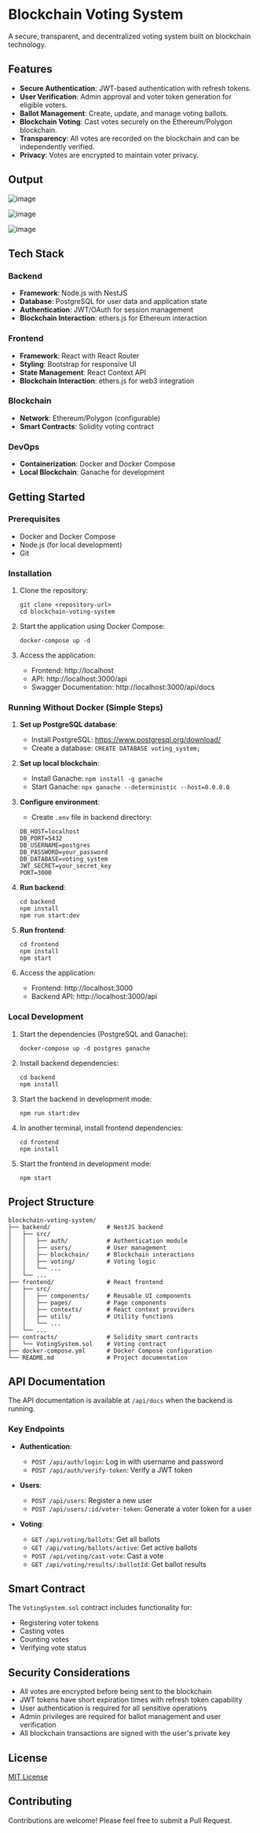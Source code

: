 # Blockchain Voting System

A secure, transparent, and decentralized voting system built on blockchain technology.

## Features

- **Secure Authentication**: JWT-based authentication with refresh tokens.
- **User Verification**: Admin approval and voter token generation for eligible voters.
- **Ballot Management**: Create, update, and manage voting ballots.
- **Blockchain Voting**: Cast votes securely on the Ethereum/Polygon blockchain.
- **Transparency**: All votes are recorded on the blockchain and can be independently verified.
- **Privacy**: Votes are encrypted to maintain voter privacy.

## Output

![image](https://github.com/user-attachments/assets/952268a8-d782-4715-a3be-1dd2cc843e82)


![image](https://github.com/user-attachments/assets/925df8ec-be4c-4c8e-95a0-64e15b482a59)

![image](https://github.com/user-attachments/assets/49aa10ed-85f5-4fc8-980e-5fec7bf0fc9f)



## Tech Stack

### Backend
- **Framework**: Node.js with NestJS
- **Database**: PostgreSQL for user data and application state
- **Authentication**: JWT/OAuth for session management
- **Blockchain Interaction**: ethers.js for Ethereum interaction

### Frontend
- **Framework**: React with React Router
- **Styling**: Bootstrap for responsive UI
- **State Management**: React Context API
- **Blockchain Interaction**: ethers.js for web3 integration

### Blockchain
- **Network**: Ethereum/Polygon (configurable)
- **Smart Contracts**: Solidity voting contract

### DevOps
- **Containerization**: Docker and Docker Compose
- **Local Blockchain**: Ganache for development

## Getting Started

### Prerequisites
- Docker and Docker Compose
- Node.js (for local development)
- Git

### Installation

1. Clone the repository:
   ```
   git clone <repository-url>
   cd blockchain-voting-system
   ```

2. Start the application using Docker Compose:
   ```
   docker-compose up -d
   ```

3. Access the application:
   - Frontend: http://localhost
   - API: http://localhost:3000/api
   - Swagger Documentation: http://localhost:3000/api/docs

### Running Without Docker (Simple Steps)

1. **Set up PostgreSQL database**:
   - Install PostgreSQL: https://www.postgresql.org/download/
   - Create a database: `CREATE DATABASE voting_system;`

2. **Set up local blockchain**:
   - Install Ganache: `npm install -g ganache`
   - Start Ganache: `npx ganache --deterministic --host=0.0.0.0`

3. **Configure environment**:
   - Create `.env` file in backend directory:
   ```
   DB_HOST=localhost
   DB_PORT=5432
   DB_USERNAME=postgres
   DB_PASSWORD=your_password
   DB_DATABASE=voting_system
   JWT_SECRET=your_secret_key
   PORT=3000
   ```

4. **Run backend**:
   ```
   cd backend
   npm install
   npm run start:dev
   ```

5. **Run frontend**:
   ```
   cd frontend
   npm install
   npm start
   ```

6. Access the application:
   - Frontend: http://localhost:3000
   - Backend API: http://localhost:3000/api

### Local Development

1. Start the dependencies (PostgreSQL and Ganache):
   ```
   docker-compose up -d postgres ganache
   ```

2. Install backend dependencies:
   ```
   cd backend
   npm install
   ```

3. Start the backend in development mode:
   ```
   npm run start:dev
   ```

4. In another terminal, install frontend dependencies:
   ```
   cd frontend
   npm install
   ```

5. Start the frontend in development mode:
   ```
   npm start
   ```

## Project Structure

```
blockchain-voting-system/
├── backend/                # NestJS backend
│   ├── src/
│   │   ├── auth/           # Authentication module
│   │   ├── users/          # User management
│   │   ├── blockchain/     # Blockchain interactions
│   │   ├── voting/         # Voting logic
│   │   └── ...
│   └── ...
├── frontend/               # React frontend
│   ├── src/
│   │   ├── components/     # Reusable UI components
│   │   ├── pages/          # Page components
│   │   ├── contexts/       # React context providers
│   │   ├── utils/          # Utility functions
│   │   └── ...
│   └── ...
├── contracts/              # Solidity smart contracts
│   └── VotingSystem.sol    # Voting contract
├── docker-compose.yml      # Docker Compose configuration
└── README.md               # Project documentation
```

## API Documentation

The API documentation is available at `/api/docs` when the backend is running.

### Key Endpoints

- **Authentication**:
  - `POST /api/auth/login`: Log in with username and password
  - `POST /api/auth/verify-token`: Verify a JWT token

- **Users**:
  - `POST /api/users`: Register a new user
  - `POST /api/users/:id/voter-token`: Generate a voter token for a user

- **Voting**:
  - `GET /api/voting/ballots`: Get all ballots
  - `GET /api/voting/ballots/active`: Get active ballots
  - `POST /api/voting/cast-vote`: Cast a vote
  - `GET /api/voting/results/:ballotId`: Get ballot results

## Smart Contract

The `VotingSystem.sol` contract includes functionality for:

- Registering voter tokens
- Casting votes
- Counting votes
- Verifying vote status

## Security Considerations

- All votes are encrypted before being sent to the blockchain
- JWT tokens have short expiration times with refresh token capability
- User authentication is required for all sensitive operations
- Admin privileges are required for ballot management and user verification
- All blockchain transactions are signed with the user's private key

## License

[MIT License](LICENSE)

## Contributing

Contributions are welcome! Please feel free to submit a Pull Request. 
